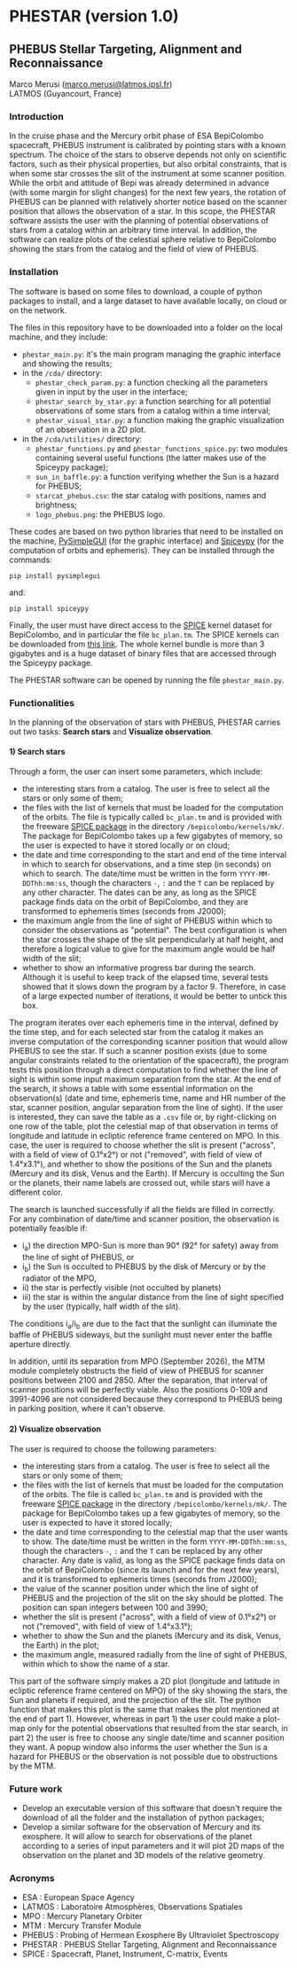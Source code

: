 # PHESTAR (version 1.0)
## PHEBUS Stellar Targeting, Alignment and Reconnaissance

Marco Merusi (marco.merusi@latmos.ipsl.fr)<br>
LATMOS (Guyancourt, France)

### Introduction
In the cruise phase and the Mercury orbit phase of ESA BepiColombo spacecraft, PHEBUS instrument is calibrated by pointing stars with a known spectrum. The choice of the stars to observe depends not only on scientific factors, such as their physical properties, but also orbital constraints, that is when some star crosses the slit of the instrument at some scanner position. While the orbit and attitude of Bepi was already determined in advance (with some margin for slight changes) for the next few years, the rotation of PHEBUS can be planned with relatively shorter notice based on the scanner position that allows the observation of a star. In this scope, the PHESTAR software assists the user with the planning of potential observations of stars from a catalog within an arbitrary time interval. In addition, the software can realize plots of the celestial sphere relative to BepiColombo showing the stars from the catalog and the field of view of PHEBUS.

### Installation
The software is based on some files to download, a couple of python packages to install, and a large dataset to have available locally, on cloud or on the network. 

The files in this repository have to be downloaded into a folder on the local machine, and they include:
- `phestar_main.py`: it's the main program managing the graphic interface and showing the results;
- in the `/cda/` directory:
  - `phestar_check_param.py`: a function checking all the parameters given in input by the user in the interface;
  - `phestar_search_by_star.py`: a function searching for all potential observations of some stars from a catalog within a time interval;
  - `phestar_visual_star.py`: a function making the graphic visualization of an observation in a 2D plot.
- in the `/cda/utilities/` directory:
  - `phestar_functions.py` and `phestar_functions_spice.py`: two modules containing several useful functions (the latter makes use of the Spiceypy package);
  - `sun_in_baffle.py`: a function verifying whether the Sun is a hazard for PHEBUS;
  - `starcat_phebus.csv`: the star catalog with positions, names and brightness;
  - `logo_phebus.png`: the PHEBUS logo.

These codes are based on two python libraries that need to be installed on the machine, [PySimpleGUI](https://www.pysimplegui.org/en/latest/) (for the graphic interface) and [Spiceypy](https://spiceypy.readthedocs.io/en/v2.3.1/index.html) (for the computation of orbits and ephemeris). They can be installed through the commands:
```
pip install pysimplegui
```
and:
```
pip install spiceypy
```
Finally, the user must have direct access to the [SPICE](https://naif.jpl.nasa.gov/naif/index.html) kernel dataset for BepiColombo, and in particular the file `bc_plan.tm`. The SPICE kernels can be downloaded from [this link](https://s2e2.cosmos.esa.int/bitbucket/projects/SPICE_KERNELS/repos/bepicolombo/browse). The whole kernel bundle is more than 3 gigabytes and is a huge dataset of binary files that are accessed through the Spiceypy package.

The PHESTAR software can be opened by running the file `phestar_main.py`. 

### Functionalities
In the planning of the observation of stars with PHEBUS, PHESTAR carries out two tasks: **Search stars** and **Visualize observation**.

#### 1) Search stars
Through a form, the user can insert some parameters, which include:
- the interesting stars from a catalog. The user is free to select all the stars or only some of them; 
- the files with the list of kernels that must be loaded for the computation of the orbits. The file is typically called `bc_plan.tm` and is provided with the freeware [SPICE package](https://s2e2.cosmos.esa.int/bitbucket/projects/SPICE_KERNELS/repos/bepicolombo/browse) in the directory `/bepicolombo/kernels/mk/`. The package for BepiColombo takes up a few gigabytes of memory, so the user is expected to have it stored locally or on cloud;   
- the date and time corresponding to the start and end of the time interval in which to search for observations, and a time step (in seconds) on which to search. The date/time must be written in the form `YYYY-MM-DDThh:mm:ss`, though the characters `-`, `:` and the `T` can be replaced by any other character. The dates can be any, as long as the SPICE package finds data on the orbit of BepiColombo, and they are transformed to ephemeris times (seconds from J2000);
- the maximum angle from the line of sight of PHEBUS within which to consider the observations as "potential". The best configuration is when the star crosses the shape of the slit perpendicularly at half height, and therefore a logical value to give for the maximum angle would be half width of the slit;
- whether to show an informative progress bar during the search. Although it is useful to keep track of the elapsed time, several tests showed that it slows down the program by a factor 9. Therefore, in case of a large expected number of iterations, it would be better to untick this box.

The program iterates over each ephemeris time in the interval, defined by the time step, and for each selected star from the catalog it makes an inverse computation of the corresponding scanner position that would allow PHEBUS to see the star. If such a scanner position exists (due to some angular constraints related to the orientation of the spacecraft), the program tests this position through a direct computation to find whether the line of sight is within some input maximum separation from the star. At the end of the search, it shows a table with some essential information on the observation(s) (date and time, ephemeris time, name and HR number of the star, scanner position, angular separation from the line of sight). If the user is interested, they can save the table as a `.csv` file or, by right-clicking on one row of the table, plot the celestial map of that observation in terms of longitude and latitude in ecliptic reference frame centered on MPO. In this case, the user is required to choose whether the slit is present ("across", with a field of view of 0.1°x2°) or not ("removed", with field of view of 1.4°x3.1°), and whether to show the positions of the Sun and the planets (Mercury and its disk, Venus and the Earth). If Mercury is occulting the Sun or the planets, their name labels are crossed out, while stars will have a different color.

The search is launched successfully if all the fields are filled in correctly.
For any combination of date/time and scanner position, the observation is potentially feasible if:
- i<sub>a</sub>) the direction MPO-Sun is more than 90° (92° for safety) away from the line of sight of PHEBUS, or 
- i<sub>b</sub>) the Sun is occulted to PHEBUS by the disk of Mercury or by the radiator of the MPO, 
- ii) the star is perfectly visible (not occulted by planets)
- iii) the star is within the angular distance from the line of sight specified by the user (typically, half width of the slit). 

The conditions i<sub>a</sub>/i<sub>b</sub> are due to the fact that the sunlight can illuminate the baffle of PHEBUS sideways, but the sunlight must never enter the baffle aperture directly.

In addition, until its separation from MPO (September 2026), the MTM module completely obstructs the field of view of PHEBUS for scanner positions between 2100 and 2850. After the separation, that interval of scanner positions will be perfectly viable. Also the positions 0-109 and 3991-4096 are not considered because they correspond to PHEBUS being in parking position, where it can't observe.



#### 2) Visualize observation 
The user is required to choose the following parameters:
- the interesting stars from a catalog. The user is free to select all the stars or only some of them; 
- the files with the list of kernels that must be loaded for the computation of the orbits. The file is called `bc_plan.tm` and is provided with the freeware [SPICE package](https://s2e2.cosmos.esa.int/bitbucket/projects/SPICE_KERNELS/repos/bepicolombo/browse) in the directory `/bepicolombo/kernels/mk/`. The package for BepiColombo takes up a few gigabytes of memory, so the user is expected to have it stored locally;   
- the date and time corresponding to the celestial map that the user wants to show. The date/time must be written in the form `YYYY-MM-DDThh:mm:ss`, though the characters `-`, `:` and the `T` can be replaced by any other character. Any date is valid, as long as the SPICE package finds data on the orbit of BepiColombo (since its launch and for the next few years), and it is transformed to ephemeris times (seconds from J2000);
- the value of the scanner position under which the line of sight of PHEBUS and the projection of the slit on the sky should be plotted. The position can span integers between 100 and 3990;
- whether the slit is present ("across", with a field of view of 0.1°x2°) or not ("removed", with field of view of 1.4°x3.1°);
- whether to show the Sun and the planets (Mercury and its disk, Venus, the Earth) in the plot;   	  
- the maximum angle, measured radially from the line of sight of PHEBUS, within which to show the name of a star. 
    
This part of the software simply makes a 2D plot (longitude and latitude in ecliptic reference frame centered on MPO) of the sky showing the stars, the Sun and planets if required, and the projection of the slit. The python function that makes this plot is the same that makes the plot mentioned at the end of part 1). However, whereas in part 1) the user could make a plot-map only for the potential observations that resulted from the star search, in part 2) the user is free to choose any single date/time and scanner position they want. A popup window also informs the user whether the Sun is a hazard for PHEBUS or the observation is not possible due to obstructions by the MTM.


### Future work
- Develop an executable version of this software that doesn't require the download of all the folder and the installation of python packages;
- Develop a similar software for the observation of Mercury and its exosphere. It will allow to search for observations of the planet according to a series of input parameters and it will plot 2D maps of the observation on the planet and 3D models of the relative geometry.


### Acronyms
- ESA : European Space Agency
- LATMOS : Laboratoire Atmosphères, Observations Spatiales
- MPO : Mercury Planetary Orbiter
- MTM : Mercury Transfer Module
- PHEBUS : Probing of Hermean Exosphere By Ultraviolet Spectroscopy
- PHESTAR : PHEBUS Stellar Targeting, Alignment and Reconnaissance
- SPICE : Spacecraft, Planet, Instrument, C-matrix, Events
